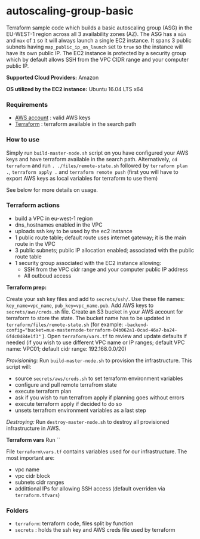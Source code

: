 autoscaling-group-basic
==================================

Terraform sample code which builds a basic autoscaling group (ASG) in the EU-WEST-1 region across all 3 availability zones (AZ).
The ASG has a `min` and `max` of `1` so it will always launch a single EC2 instance.
It spans 3 public subnets having `map_public_ip_on_launch` set to `true` so the instance will have its own public IP.
The EC2 instance is protected by a security group which by default allows SSH from the VPC CIDR range and your computer public IP.

**Supported Cloud Providers:** Amazon

**OS utilized by the EC2 instance:** Ubuntu 16.04 LTS x64

### Requirements
- [AWS account](https://aws.amazon.com/console/)       : valid AWS keys
- [Terraform](https://www.terraform.io/downloads.html) : terraform available in the search path

### How to use

Simply run `build-master-node.sh` script on you have configured your AWS keys and have terraform available in the search path.
Alternatively, `cd terraform` and run `. ./files/remote-state.sh` followed by `terraform plan .`,  `terraform apply .` and `terraform remote push`
(first you will have to export AWS keys as local variables for terraform to use them)

See below for more details on usage.

### Terraform actions

- build a VPC in eu-west-1 region
- dns_hostnames enabled in the VPC
- uploads ssh key to be used by the ec2 instance
- 1 public route table; default route uses internet gateway; it is the main route in the VPC
- 3 public subnets; public IP allocation enabled; associated with the public route table
- 1 security group associated with the EC2 instance allowing:
    - SSH from the VPC cidr range and your computer public IP address
    - All outboud access

**Terraform prep:**

Create your ssh key files and add to `secrets/ssh/`.
Use these file names: `key_name=vpc_name`, `pub_key=vpc_name.pub`.
Add AWS keys to `secrets/aws/creds.sh` file.
Create an S3 bucket in your AWS account for terraform to store the state.
The bucket name has to be updated in `terraform/files/remote-state.sh` (for example: `-backend-config="bucket=mue-masternode-terraform-04b062a1-0cad-46a7-ba24-6fdc0484e1f3"` ).
Open `terraform/vars.tf` to review and update defaults if needed (if you wish to use different VPC name or IP ranges; default VPC name: VPC01; default cidr range: 192.168.0.0/20)

*Provisioning:*
Run `build-master-node.sh` to provision the infrastructure. This script will:
  - source `secrets/aws/creds.sh` to set terraform environment variables
  - configure and pull remote terrafrom state
  - execute terraform plan
  - ask if you wish to run terrafrom apply if planning goes without errors
  - execute terraform apply if decided to do so
  - unsets terrafrom environment variables as a last step

*Destroying:*
Run `destroy-master-node.sh` to destroy all provisioned infrastructure in AWS.


**Terraform vars**
Run ``

File `terraform\vars.tf` contains variables used for our infrastructure.
The most important are:
 - vpc name
 - vpc cidr block
 - subnets cidr ranges
 - addittional IPs for allowing SSH access (default overriden via `terraform.tfvars`)


### Folders

 - `terraform`: terraform code, files split by function
 - `secrets`  : holds the ssh key and AWS creds file used by terraform
